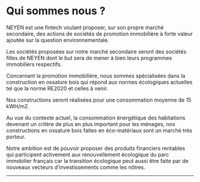 # Qui sommes nous ?

NEYEN est une fintech voulant proposer, sur son propre marché secondaire, des actions de sociétés de promotion immobilière à forte valeur ajoutée sur la question environnementale.

Les sociétés proposées sur notre marché secondaire seront des sociétés filles de NEYEN dont le but sera de mener à bien leurs programmes immobiliers respectifs.

Concernant la promotion immobilière, nous sommes spécialisées dans la construction en ossature bois qui répond aux normes écologiques actuelles tel que la norme RE2020  et celles à venir.

Nos constructions seront réalisées pour une consommation moyenne de 15 kWH/m2.

Au vue du contexte actuel, la consommation énergétique des habitations devenant un critère de plus en plus important pour les ménages, nos constructions en ossature bois faites en éco-matériaux sont un marché très porteur. 

Notre ambition est de pouvoir proposer des produits financiers rentables qui participent activement aux renouvellement écologique du parc immobilier français car la transition écologique peut aussi être faite par de nouveaux vecteurs d’investissements comme les nôtres.

---



